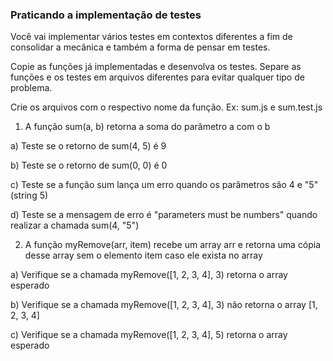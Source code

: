 ### Praticando a implementação de testes

Você vai implementar vários testes em contextos diferentes a fim de consolidar a mecânica e também a forma de pensar em testes.

Copie as funções já implementadas e desenvolva os testes. Separe as funções e os testes em arquivos diferentes para evitar qualquer tipo de problema.

Crie os arquivos com o respectivo nome da função. Ex: sum.js e sum.test.js

1. A função sum(a, b) retorna a soma do parâmetro a com o b

a) Teste se o retorno de sum(4, 5) é 9

b) Teste se o retorno de sum(0, 0) é 0

c) Teste se a função sum lança um erro quando os parâmetros são 4 e "5" (string 5)

d) Teste se a mensagem de erro é "parameters must be numbers" quando realizar a chamada sum(4, "5")


2. A função myRemove(arr, item) recebe um array arr e retorna uma cópia desse array sem o elemento item caso ele exista no array

a) Verifique se a chamada myRemove([1, 2, 3, 4], 3) retorna o array esperado

b) Verifique se a chamada myRemove([1, 2, 3, 4], 3) não retorna o array [1, 2, 3, 4]

c) Verifique se a chamada myRemove([1, 2, 3, 4], 5) retorna o array esperado
